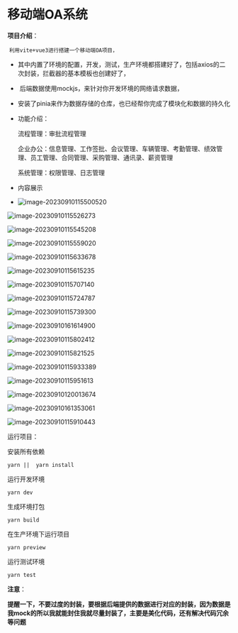 

# 移动端OA系统

**项目介绍**：

​	`利用vite+vue3进行搭建一个移动端OA项目，`

- ​	其中内置了环境的配置，开发，测试，生产环境都搭建好了，包括axios的二次封装，拦截器的基本模板也创建好了，

- ​	后端数据使用mockjs，来针对你开发环境的网络请求数据，

- ​	安装了pinia来作为数据存储的仓库，也已经帮你完成了模块化和数据的持久化

- 功能介绍：

  流程管理：审批流程管理

  企业办公：信息管理、工作签批、会议管理、车辆管理、考勤管理、绩效管理、员工管理、合同管理、采购管理、通讯录、薪资管理

  系统管理：权限管理、日志管理

- 内容展示

- ![image-20230910115500520](C:\Users\JuaryLiu\AppData\Roaming\Typora\typora-user-images\image-20230910115500520.png)



![image-20230910115526273](C:\Users\JuaryLiu\AppData\Roaming\Typora\typora-user-images\image-20230910115526273.png)

![image-20230910115545208](C:\Users\JuaryLiu\AppData\Roaming\Typora\typora-user-images\image-20230910115545208.png)



![image-20230910115559020](C:\Users\JuaryLiu\AppData\Roaming\Typora\typora-user-images\image-20230910115559020.png)

![image-20230910115633678](C:\Users\JuaryLiu\AppData\Roaming\Typora\typora-user-images\image-20230910115633678.png)

![image-20230910115615235](C:\Users\JuaryLiu\AppData\Roaming\Typora\typora-user-images\image-20230910115615235.png)

![image-20230910115707140](C:\Users\JuaryLiu\AppData\Roaming\Typora\typora-user-images\image-20230910115707140.png)



![image-20230910115724787](C:\Users\JuaryLiu\AppData\Roaming\Typora\typora-user-images\image-20230910115724787.png)



![image-20230910115739300](C:\Users\JuaryLiu\AppData\Roaming\Typora\typora-user-images\image-20230910115739300.png)



![image-20230910161614900](C:\Users\JuaryLiu\AppData\Roaming\Typora\typora-user-images\image-20230910161614900.png)





![image-20230910115802412](C:\Users\JuaryLiu\AppData\Roaming\Typora\typora-user-images\image-20230910115802412.png)

![image-20230910115821525](C:\Users\JuaryLiu\AppData\Roaming\Typora\typora-user-images\image-20230910115821525.png)



![image-20230910115933389](C:\Users\JuaryLiu\AppData\Roaming\Typora\typora-user-images\image-20230910115933389.png)

![image-20230910115951613](C:\Users\JuaryLiu\AppData\Roaming\Typora\typora-user-images\image-20230910115951613.png)

![image-20230910120013674](C:\Users\JuaryLiu\AppData\Roaming\Typora\typora-user-images\image-20230910120013674.png)



![image-20230910161353061](C:\Users\JuaryLiu\AppData\Roaming\Typora\typora-user-images\image-20230910161353061.png)



![image-20230910115910443](C:\Users\JuaryLiu\AppData\Roaming\Typora\typora-user-images\image-20230910115910443.png)













运行项目：

安装所有依赖

```
yarn ||  yarn install
```

运行开发环境

```
yarn dev
```

生成环境打包

```
yarn build
```

在生产环境下运行项目

```
yarn preview
```

运行测试环境

```
yarn test
```



**注意**：

​	**提醒一下，不要过度的封装，要根据后端提供的数据进行对应的封装，因为数据是我mock的所以我就能封住我就尽量封装了，主要是美化代码，还有解决代码冗余等问题**